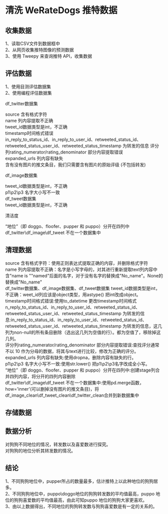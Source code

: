 # 清洗 WeRateDogs 推特数据

## 收集数据<br>
1、读取CSV文件到数据框中<br>
2、从网页收集推特图像的预测数据<br>
3、使用 Tweepy 来查询推特 API，收集数据<br>

## 评估数据<br>
1、使用目测评估数据集<br>
2、使用编程评估数据集<br>  

df_twitter数据集<br>  

  source 含有格式字符<br>
  name 列内容提取不正确<br>
  tweet_id数据类型是int，不正确<br>
  timestamp时间格式错误<br>
  in_reply_to_status_id、in_reply_to_user_id、retweeted_status_id、retweeted_status_user_id、retweeted_status_timestamp 为转发的信息
  评分列rating_numerator/rating_denominator 部分内容提取错误<br>
  expanded_urls 列内容有缺失<br>
  含有没有图片的推文条目，我们只需要含有图片的原始评级 (不包括转发)<br>  
  
df_image数据集<br>  
 
tweet_id数据类型是int，不正确<br>
p1\p2\p3 名字大小写不一致<br>
df_tweet数据集<br>
tweet_id数据类型是int，不正确<br>  

清洁度<br>   

“地位”（即 doggo、floofer、pupper 和 puppo）分开在四列中<br> 
df_twitter\df_image\df_tweet 不在一个数据集中<br> 

## 清理数据
source 含有格式字符：使用正则表达式提取正确的内容，并删除格式字符<br> 
name 列内容提取不正确：名字是小写字母的，对其进行重新提取text列内容中含"name is "\"named"后面的名字，对于没有名字的替换成"No_name"。None的替换成"No_name"<br> 
df_twitter数据集、df_image数据集、df_tweet数据集 tweet_id数据类型是int，不正确：weet_id列应该是object类型，用astype() 把int改成object。<br> 
timestamp时间格式错误:使用to_datetime 更改timestamp时间格式<br>
n_reply_to_status_id、in_reply_to_user_id、retweeted_status_id、retweeted_status_user_id、retweeted_status_timestamp 为转发的信息:in_reply_to_status_id、in_reply_to_user_id、retweeted_status_id、retweeted_status_user_id、retweeted_status_timestamp 为转发的信息，这几列为non-null的所有条目删除（选出这几列为空值的行）。都为空值了，移除掉这几列。<br> 
评分列rating_numerator/rating_denominator 部分内容提取错误:查找评分通常不以 10 作为分母的数据，将其与text进行比较，修改为正确的评分。<br> 
expanded_urls 列内容有缺失:使用dropna，删除内容有缺失的行。<br> 
p1\p2\p3 名字大小写不一致:使用str.lower() 把p1\p2\p3名字改成全小写。<br> 
“地位”（即 doggo、floofer、pupper 和 puppo）分开在四列中:创建stage列合并四列内容，将分开的四列内容删除<br> 
df_twitter\df_image\df_tweet 不在一个数据集中:使用pd.merge函数，how='inner'(可以删掉没有图片的推文条目)，将df_image_clean\df_tweet_clean\df_twitter_clean合并到新数据集中<br> 


## 存储数据
## 数据分析
对狗狗不同地位的情况，转发数以及喜爱数进行探究。<br> 
对狗狗的地位分析其转发数的情况。<br> 

## 结论
1、不同狗狗地位中，pupper所占的数量最多，估计推特上以此种地位的狗狗居多。<br> 
2、不同狗狗地位中，puppo\doggo地位的狗狗转发数的平均值最高，puppo 地位的狗狗喜爱数的平均值最高，由此可知puppo 地位的狗狗大家更喜欢。<br> 
3、由以上数据得出，不同地位的狗狗转发数与狗狗喜爱数是有一定的关系的。<br> 
